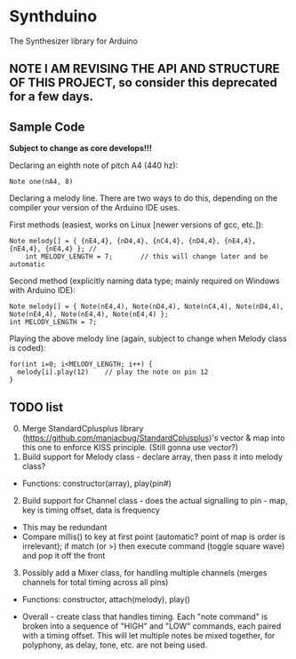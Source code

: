 Synthduino
=============
The Synthesizer library for Arduino

NOTE I AM REVISING THE API AND STRUCTURE OF THIS PROJECT, so consider this deprecated for a few days.
-----------------------------------------------------------------------------------------------------

Sample Code
-----------
<b>Subject to change as core develops!!!</b>

Declaring an eighth note of pitch A4 (440 hz):

    Note one(nA4, 8)


Declaring a melody line. There are two ways to do this, depending on the compiler your version of the Arduino IDE uses.

First methods (easiest, works on Linux [newer versions of gcc, etc.]):

    Note melody[] = { {nE4,4}, {nD4,4}, {nC4,4}, {nD4,4}, {nE4,4}, {nE4,4}, {nE4,4} }; // 
		int MELODY_LENGTH = 7;       // this will change later and be automatic

Second method (explicitly naming data type; mainly required on Windows with Arduino IDE):

    Note melody[] = { Note(nE4,4), Note(nD4,4), Note(nC4,4), Note(nD4,4), Note(nE4,4), Note(nE4,4), Note(nE4,4) };
    int MELODY_LENGTH = 7;


Playing the above melody line (again, subject to change when Melody class is coded):

    for(int i=0; i<MELODY_LENGTH; i++) {
      melody[i].play(12)    // play the note on pin 12
    }

TODO list
----------
0. Merge StandardCplusplus library (https://github.com/maniacbug/StandardCplusplus)'s vector & map into this one to enforce KISS principle. (Still gonna use vector?)
1. Build support for Melody class - declare array, then pass it into melody class? 
  - Functions: constructor(array), play(pin#)
2. Build support for Channel class - does the actual signalling to pin - map, key is timing offset, data is frequency
  - This may be redundant
  - Compare millis() to key at first point (automatic? point of map is order is irrelevant); if match (or >) then execute command (toggle square wave) and pop it off the front
3. Possibly add a Mixer class, for handling multiple channels (merges channels for total timing across all pins)
  - Functions: constructor, attach(melody), play()

- Overall - create class that handles timing. Each "note command" is broken into a sequence of "HIGH" and "LOW" commands, each paired with a timing offset. This will let multiple notes be mixed together, for polyphony, as delay, tone, etc. are not being used.
